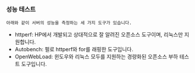 ### 성능 테스트

```
아래와 같이 서버의 성능을 측정하는 세 가지 도구가 있습니다.
```

- httperf: HP에서 개발되고 상대적으로 잘 알려진 오픈소스 도구이며, 리눅스만 지원합니다.
- Autobench: 펄로 httperf와 for를 래핑한 도구입니다.
- OpenWebLoad: 윈도우와 리눅스 모두를 지원하는 경량화된 오픈소스 부하 테스트 도구입니다.

